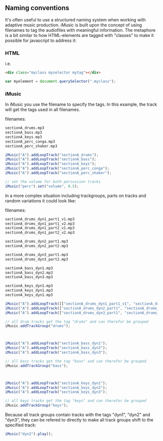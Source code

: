 ## Naming conventions
It's often useful to use a structured naming system when working with adaptive music production. iMusic is built upon the concept of using filenames to tag the audiofiles with meaningful information.
The metaphore is a bit similar to how HTML-elements are tagged with "classes" to make it possible for javascript to address it:


### HTML
i.e.
```html
<div class="myclass myselector mytag"></div>
```

```javascript
var myelement = document.querySelector(".myclass");
```

### iMusic
In iMusic you use the filename to specify the tags. In this example, the track will get the tags used in all filenames.

filenames:
```html
sectionA_drums.mp3
sectionA_bass.mp3
sectionA_keys.mp3
sectionA_perc_conga.mp3
sectionA_perc_shaker.mp3
```

```javascript
iMusic("A").addLoopTrack("sectionA_drums");
iMusic("A").addLoopTrack("sectionA_bass");
iMusic("A").addLoopTrack("sectionA_keys");
iMusic("A").addLoopTrack("sectionA_perc_conga");
iMusic("A").addLoopTrack("sectionA_perc_shaker");

// set the volume for both percussion tracks
iMusic("perc").set("volume", 0.5);
```

In a more complex situation including trackgroups, parts on tracks and random variations it could look like:


filenames:
```html
sectionA_drums_dyn1_part1_v1.mp3
sectionA_drums_dyn1_part1_v2.mp3
sectionA_drums_dyn1_part2_v1.mp3
sectionA_drums_dyn1_part2_v2.mp3

sectionA_drums_dyn2_part1.mp3
sectionA_drums_dyn2_part2.mp3

sectionA_drums_dyn3_part1.mp3
sectionA_drums_dyn3_part2.mp3

sectionA_bass_dyn1.mp3
sectionA_bass_dyn2.mp3
sectionA_bass_dyn3.mp3

sectionA_keys_dyn1.mp3
sectionA_keys_dyn1.mp3
sectionA_keys_dyn1.mp3
```

```javascript
iMusic("A").addLoopTrack([["sectionA_drums_dyn1_part1_v1", "sectionA_drums_dyn1_part1_v2"], ["sectionA_drums_dyn1_part2_v1", "sectionA_drums_dyn1_part2_v2"]]);
iMusic("A").addLoopTrack(["sectionA_drums_dyn2_part1", "sectionA_drums_dyn2_part2"]);
iMusic("A").addLoopTrack(["sectionA_drums_dyn3_part1", "sectionA_drums_dyn3_part2"]);

// all drum tracks get the tag "drums" and can therefor be grouped
iMusic.addTrackGroup("drums");



iMusic("A").addLoopTrack("sectionA_bass_dyn1");
iMusic("A").addLoopTrack("sectionA_bass_dyn2");
iMusic("A").addLoopTrack("sectionA_bass_dyn3");

// all bass tracks get the tag "bass" and can therefor be grouped
iMusic.addTrackGroup("bass");



iMusic("A").addLoopTrack("sectionA_keys_dyn1");
iMusic("A").addLoopTrack("sectionA_keys_dyn2");
iMusic("A").addLoopTrack("sectionA_keys_dyn3");

// all keys tracks get the tag "keys" and can therefor be grouped
iMusic.addTrackGroup("keys");

```

Because all track groups contain tracks with the tags "dyn1", "dyn2" and "dyn3", they can be refered to directly to make all track groups shift to the specified track:

```javascript
iMusic("dyn2").play();
